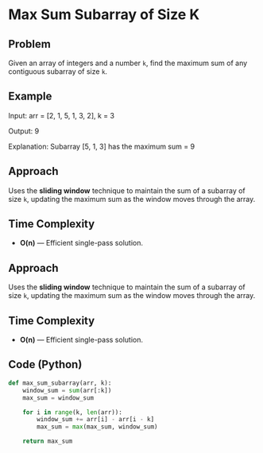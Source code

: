 # Max Sum Subarray of Size K



## Problem

Given an array of integers and a number `k`, find the maximum sum of any contiguous subarray of size `k`.



## Example

Input: arr = [2, 1, 5, 1, 3, 2], k = 3

Output: 9

Explanation: Subarray [5, 1, 3] has the maximum sum = 9



## Approach

Uses the **sliding window** technique to maintain the sum of a subarray of size `k`, updating the maximum sum as the window moves through the array.



## Time Complexity

- **O(n)** — Efficient single-pass solution.


## Approach
Uses the **sliding window** technique to maintain the sum of a subarray of size `k`, updating the maximum sum as the window moves through the array.

## Time Complexity
- **O(n)** — Efficient single-pass solution.

## Code (Python)
```python
def max_sum_subarray(arr, k):
    window_sum = sum(arr[:k])
    max_sum = window_sum

    for i in range(k, len(arr)):
        window_sum += arr[i] - arr[i - k]
        max_sum = max(max_sum, window_sum)

    return max_sum
```




